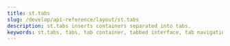 ```yaml
---
title: st.tabs
slug: /develop/api-reference/layout/st.tabs
description: st.tabs inserts containers separated into tabs.
keywords: st.tabs, tabs, tab container, tabbed interface, tab navigation, tabbed layout, tab panels, multi tab content
---
```


<Autofunction function="streamlit.tabs" />
